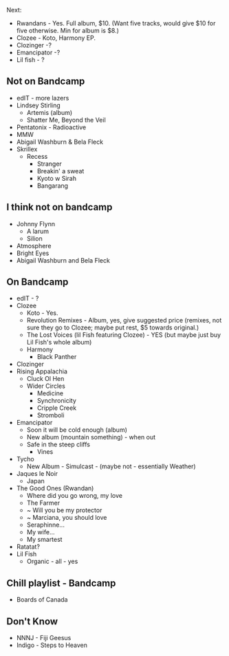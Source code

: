 Next: 
* Rwandans - Yes. Full album, $10. (Want five tracks, would give $10 for five otherwise. Min for album is $8.)
* Clozee - Koto, Harmony EP.
* Clozinger -?
* Emancipator -?
* Lil fish - ?

## Not on Bandcamp
* edIT - more lazers
* Lindsey Stirling
    * Artemis (album)
    * Shatter Me, Beyond the Veil
* Pentatonix - Radioactive
* MMW
* Abigail Washburn & Bela Fleck
* Skrillex
    * Recess 
        * Stranger
        * Breakin' a sweat
        * Kyoto w Sirah
        * Bangarang

## I think not on bandcamp
* Johnny Flynn
    * A larum
    * Silion
* Atmosphere
* Bright Eyes
* Abigail Washburn and Bela Fleck


## On Bandcamp
* edIT - ?
* Clozee
    * Koto - Yes.
    * Revolution Remixes - Album, yes, give suggested price (remixes, not sure they go to Clozee; maybe put rest, $5 towards original.)
    * The Lost Voices (lil Fish featuring Clozee) - YES (but maybe just buy Lil Fish's whole album)
    * Harmony 
        - Black Panther
* Clozinger
* Rising Appalachia 
    - Cluck Ol Hen
    - Wider Circles
        - Medicine
        - Synchronicity
        - Cripple Creek
        - Stromboli
* Emancipator 
    * Soon it will be cold enough (album)
    * New album (mountain something) - when out
    * Safe in the steep cliffs
        * Vines
* Tycho
    * New Album - Simulcast - (maybe not - essentially Weather)
* Jaques le Noir 
    * Japan
* The Good Ones (Rwandan)
    * Where did you go wrong, my love
    * The Farmer
    * ~ Will you be my protector
    * ~ Marciana, you should love
    * Seraphinne...
    * My wife...
    * My smartest
* Ratatat?
* Lil Fish 
    * Organic - all - yes 

## Chill playlist - Bandcamp

* Boards of Canada


## Don't Know
* NNNJ - Fiji Geesus
* Indigo - Steps to Heaven